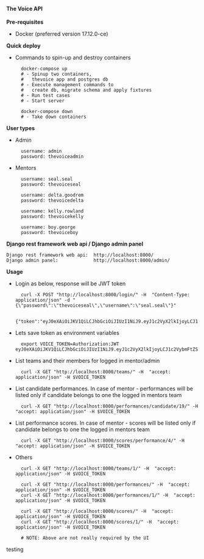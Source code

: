 #### The Voice API

**Pre-requisites**

- Docker (preferred version 17.12.0-ce)

**Quick deploy**

- Commands to spin-up and destroy containers

        docker-compose up
        # - Spinup two containers,
        #   thevoice app and postgres db
        # - Execute management commands to
        #   create db, migrate schema and apply fixtures
        # - Run test cases
        # - Start server

        docker-compose down
        # - Take down containers

**User types**

- Admin

        username: admin
        password: thevoiceadmin

- Mentors

        username: seal.seal
        password: thevoiceseal

        username: delta.goodrem
        password: thevoicedelta

        username: kelly.rowland
        password: thevoicekelly

        username: boy.george
        password: thevoiceboy

**Django rest framework web api / Django admin panel**

    Django rest framework web api:  http://localhost:8000/
    Django admin panel:             http://localhost:8000/admin/

**Usage**

- Login as below, response will be JWT token

        curl -X POST "http://localhost:8000/login/" -H  "Content-Type: application/json" -d "{\"password\":\"thevoiceseal\",\"username\":\"seal.seal\"}"

        {"token":"eyJ0eXAiOiJKV1QiLCJhbGciOiJIUzI1NiJ9.eyJ1c2VyX2lkIjoyLCJ1c2VybmFtZSI6InNlYWwuc2VhbCIsImV4cCI6MTUxODA5NDk3MywiZW1haWwiOiIifQ.ZypimbRniPs34T2ip1E5YOqnPg52e9PFe01y1m_JkX8"}

- Lets save token as environment variables

        export VOICE_TOKEN=Authorization:JWT eyJ0eXAiOiJKV1QiLCJhbGciOiJIUzI1NiJ9.eyJ1c2VyX2lkIjoyLCJ1c2VybmFtZSI6InNlYWwuc2VhbCIsImV4cCI6MTUxODA5NDk3MywiZW1haWwiOiIifQ.ZypimbRniPs34T2ip1E5YOqnPg52e9PFe01y1m_JkX8

- List teams and their members for logged in mentor/admin

        curl -X GET "http://localhost:8000/teams/" -H  "accept: application/json" -H $VOICE_TOKEN

- List candidate performances. In case of mentor - performances will be listed only if candidate belongs to one the logged in mentors team

        curl -X GET "http://localhost:8000/performances/candidate/19/" -H  "accept: application/json" -H $VOICE_TOKEN

- List performance scores. In case of mentor - scores will be listed only if candidate belongs to one the logged in mentors team

        curl -X GET "http://localhost:8000/scores/performance/4/" -H  "accept: application/json" -H $VOICE_TOKEN

- Others

        curl -X GET "http://localhost:8000/teams/1/" -H  "accept: application/json" -H $VOICE_TOKEN

        curl -X GET "http://localhost:8000/performances/" -H  "accept: application/json" -H $VOICE_TOKEN
        curl -X GET "http://localhost:8000/performances/1/" -H  "accept: application/json" -H $VOICE_TOKEN

        curl -X GET "http://localhost:8000/scores/" -H  "accept: application/json" -H $VOICE_TOKEN
        curl -X GET "http://localhost:8000/scores/1/" -H  "accept: application/json" -H $VOICE_TOKEN

        # NOTE: Above are not really required by the UI

testing
